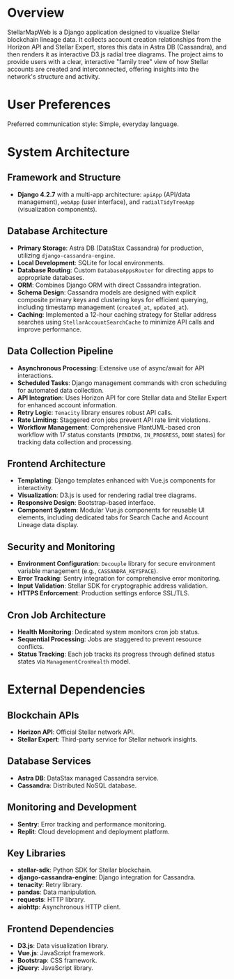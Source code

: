 # Overview

StellarMapWeb is a Django application designed to visualize Stellar blockchain lineage data. It collects account creation relationships from the Horizon API and Stellar Expert, stores this data in Astra DB (Cassandra), and then renders it as interactive D3.js radial tree diagrams. The project aims to provide users with a clear, interactive "family tree" view of how Stellar accounts are created and interconnected, offering insights into the network's structure and activity.

# User Preferences

Preferred communication style: Simple, everyday language.

# System Architecture

## Framework and Structure
- **Django 4.2.7** with a multi-app architecture: `apiApp` (API/data management), `webApp` (user interface), and `radialTidyTreeApp` (visualization components).

## Database Architecture
- **Primary Storage**: Astra DB (DataStax Cassandra) for production, utilizing `django-cassandra-engine`.
- **Local Development**: SQLite for local environments.
- **Database Routing**: Custom `DatabaseAppsRouter` for directing apps to appropriate databases.
- **ORM**: Combines Django ORM with direct Cassandra integration.
- **Schema Design**: Cassandra models are designed with explicit composite primary keys and clustering keys for efficient querying, including timestamp management (`created_at`, `updated_at`).
- **Caching**: Implemented a 12-hour caching strategy for Stellar address searches using `StellarAccountSearchCache` to minimize API calls and improve performance.

## Data Collection Pipeline
- **Asynchronous Processing**: Extensive use of async/await for API interactions.
- **Scheduled Tasks**: Django management commands with cron scheduling for automated data collection.
- **API Integration**: Uses Horizon API for core Stellar data and Stellar Expert for enhanced account information.
- **Retry Logic**: `Tenacity` library ensures robust API calls.
- **Rate Limiting**: Staggered cron jobs prevent API rate limit violations.
- **Workflow Management**: Comprehensive PlantUML-based cron workflow with 17 status constants (`PENDING`, `IN_PROGRESS`, `DONE` states) for tracking data collection and processing.

## Frontend Architecture
- **Templating**: Django templates enhanced with Vue.js components for interactivity.
- **Visualization**: D3.js is used for rendering radial tree diagrams.
- **Responsive Design**: Bootstrap-based interface.
- **Component System**: Modular Vue.js components for reusable UI elements, including dedicated tabs for Search Cache and Account Lineage data display.

## Security and Monitoring
- **Environment Configuration**: `Decouple` library for secure environment variable management (e.g., `CASSANDRA_KEYSPACE`).
- **Error Tracking**: Sentry integration for comprehensive error monitoring.
- **Input Validation**: Stellar SDK for cryptographic address validation.
- **HTTPS Enforcement**: Production settings enforce SSL/TLS.

## Cron Job Architecture
- **Health Monitoring**: Dedicated system monitors cron job status.
- **Sequential Processing**: Jobs are staggered to prevent resource conflicts.
- **Status Tracking**: Each job tracks its progress through defined status states via `ManagementCronHealth` model.

# External Dependencies

## Blockchain APIs
- **Horizon API**: Official Stellar network API.
- **Stellar Expert**: Third-party service for Stellar network insights.

## Database Services
- **Astra DB**: DataStax managed Cassandra service.
- **Cassandra**: Distributed NoSQL database.

## Monitoring and Development
- **Sentry**: Error tracking and performance monitoring.
- **Replit**: Cloud development and deployment platform.

## Key Libraries
- **stellar-sdk**: Python SDK for Stellar blockchain.
- **django-cassandra-engine**: Django integration for Cassandra.
- **tenacity**: Retry library.
- **pandas**: Data manipulation.
- **requests**: HTTP library.
- **aiohttp**: Asynchronous HTTP client.

## Frontend Dependencies
- **D3.js**: Data visualization library.
- **Vue.js**: JavaScript framework.
- **Bootstrap**: CSS framework.
- **jQuery**: JavaScript library.